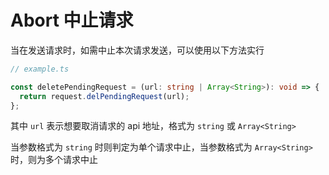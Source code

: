 # Abort 中止请求

当在发送请求时，如需中止本次请求发送，可以使用以下方法实行

```typescript
// example.ts

const deletePendingRequest = (url: string | Array<String>): void => {
  return request.delPendingRequest(url);
};
```

其中 `url` 表示想要取消请求的 api 地址，格式为 `string` 或 `Array<String>`

当参数格式为 `string` 时则判定为单个请求中止，当参数格式为 `Array<String>` 时，则为多个请求中止
